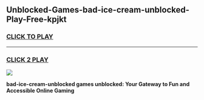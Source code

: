 
## Unblocked-Games-bad-ice-cream-unblocked-Play-Free-kpjkt
<h3>
<a href="https://premium76.site?title=bad-ice-cream-unblocked&ref=18A1">CLICK TO PLAY</a></h3>
<hr>

<h3>
<a href="https://premium76.site?title=bad-ice-cream-unblocked&ref=18A1">CLICK 2 PLAY</a>
  
</h3>

<a href="https://premium76.site?title=bad-ice-cream-unblocked&ref=18A1"><img src="https://clearcache.store/games.png"></a>


**bad-ice-cream-unblocked games unblocked: Your Gateway to Fun and Accessible Online Gaming**
